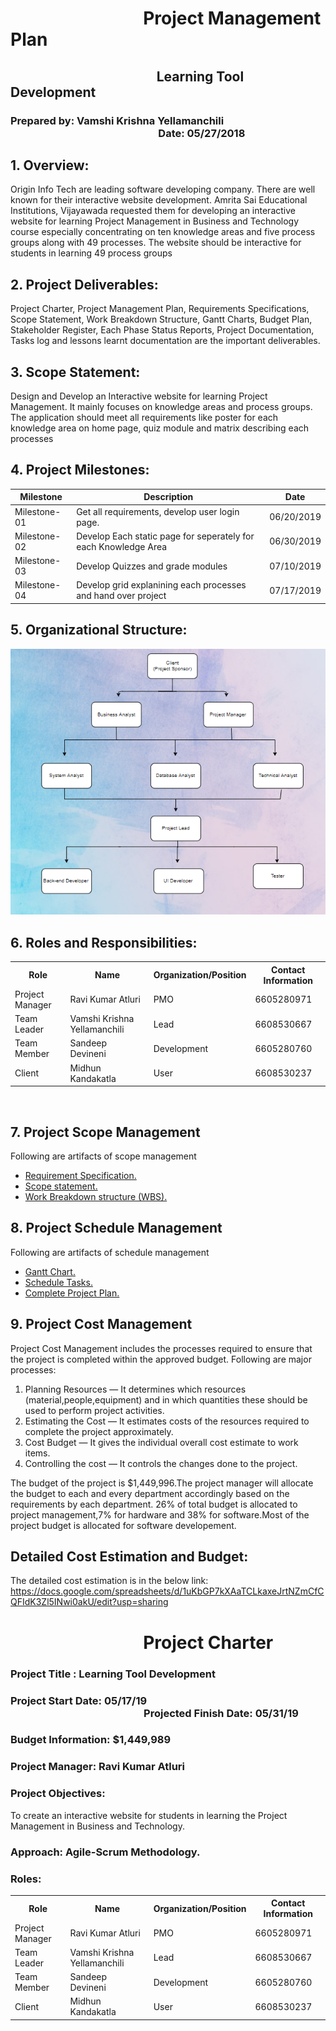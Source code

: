 # &nbsp;&nbsp;&nbsp;&nbsp;&nbsp;&nbsp;&nbsp;&nbsp;&nbsp;&nbsp;&nbsp;&nbsp;&nbsp;&nbsp;&nbsp;&nbsp;&nbsp;&nbsp;&nbsp;&nbsp;&nbsp;&nbsp;&nbsp;&nbsp;&nbsp;&nbsp;&nbsp;&nbsp;&nbsp;&nbsp;&nbsp;&nbsp;Project Management Plan
## &nbsp;&nbsp;&nbsp;&nbsp;&nbsp;&nbsp;&nbsp;&nbsp;&nbsp;&nbsp;&nbsp;&nbsp;&nbsp;&nbsp;&nbsp;&nbsp;&nbsp;&nbsp;&nbsp;&nbsp;&nbsp;&nbsp;&nbsp;&nbsp;&nbsp;&nbsp;&nbsp;&nbsp;&nbsp;&nbsp;&nbsp;&nbsp;&nbsp;&nbsp;&nbsp;&nbsp;&nbsp;&nbsp;&nbsp;&nbsp;&nbsp;&nbsp;&nbsp;&nbsp;&nbsp;&nbsp; Learning Tool Development
### Prepared by:  Vamshi Krishna Yellamanchili &nbsp;&nbsp;&nbsp;&nbsp;&nbsp;&nbsp;&nbsp;&nbsp;&nbsp;&nbsp;&nbsp;&nbsp;&nbsp;&nbsp;&nbsp;&nbsp;&nbsp;&nbsp;&nbsp;&nbsp;&nbsp;&nbsp;&nbsp;&nbsp;&nbsp;&nbsp;&nbsp;&nbsp;&nbsp;&nbsp;&nbsp;&nbsp;&nbsp;&nbsp;&nbsp;&nbsp;&nbsp;&nbsp;&nbsp;&nbsp;&nbsp;&nbsp;&nbsp;&nbsp;&nbsp;&nbsp;&nbsp;&nbsp;&nbsp;&nbsp;&nbsp;&nbsp;&nbsp;&nbsp;&nbsp;&nbsp;&nbsp;&nbsp;&nbsp;&nbsp;&nbsp;Date: 05/27/2018
 
## 1. Overview:
Origin Info Tech are leading software developing company. There are well known for their interactive website development. Amrita Sai Educational Institutions, Vijayawada requested them for developing an interactive website for learning Project Management in Business and Technology course especially concentrating on ten knowledge areas and five process groups along with 49 processes. The website should be interactive for students in learning 49 process groups
 
## 2. Project Deliverables:
Project Charter, Project Management Plan, Requirements Specifications, Scope Statement, Work Breakdown Structure, Gantt Charts, Budget Plan, Stakeholder Register, Each Phase Status Reports, Project Documentation, Tasks log and lessons learnt documentation are the important deliverables.
 
## 3. Scope Statement: 
Design and Develop an Interactive website for learning Project Management. It mainly focuses on knowledge areas and process groups. The application should meet all requirements like poster for each knowledge area on home page, quiz module and matrix describing each processes

## 4. Project Milestones:
Milestone|Description|Date|
---|---|---|
Milestone-01 |Get all requirements, develop user login page. |06/20/2019|
Milestone-02 |Develop Each static page for seperately for each Knowledge Area |06/30/2019|
Milestone-03 |Develop Quizzes and grade modules |07/10/2019|
Milestone-04 |Develop grid explanining each processes and hand over project |07/17/2019|
 
## 5. Organizational Structure:
![Organization](organization_structure.PNG)

## 6. Roles and Responsibilities:

<table>
  <tr>
    <th>Role</th>
    <th>Name</th>
    <th>Organization/Position</th>
    <th>Contact Information</th>
  </tr>
  <tr>
    <td>Project Manager</td>
    <td>Ravi Kumar Atluri</td>
    <td>PMO</td>
    <td>6605280971</td>
  </tr>
  <tr>
    <td>Team Leader</td>
    <td>Vamshi Krishna Yellamanchili</td>
    <td>Lead</td>
    <td>6608530667</td>
  </tr>
  <tr>
    <td>Team Member</td>
    <td>Sandeep Devineni</td>
    <td>Development</td>
    <td>6605280760</td>
  </tr>
  <tr>
    <td>Client</td>
    <td>Midhun Kandakatla</td>
    <td>User</td>
    <td>6608530237</td>
  </tr>
</table>
<br>

## 7. Project Scope Management
Following are artifacts of scope management
- [Requirement Specification.](https://github.com/ravikumaratluri/project-management-team-06/blob/master/docs/Project%20Scope%20Management/requirement-specifications.md "Requirement Specification")
- [Scope statement.](https://github.com/ravikumaratluri/project-management-team-06/blob/master/docs/Project%20Scope%20Management/scope-statement.md "Scope Statement")
- [Work Breakdown structure (WBS).](https://github.com/ravikumaratluri/project-management-team-06/blob/master/docs/Project%20Scope%20Management/work-breakdown-structure.png "Work Breakdown Structure")

## 8. Project Schedule Management
Following are artifacts of schedule management
- [Gantt Chart.](https://github.com/ravikumaratluri/project-management-team-06/blob/master/docs/Project%20Schedule%20Management/gantt-chart.PNG "Gantt Chart")
- [Schedule Tasks.](https://github.com/ravikumaratluri/project-management-team-06/blob/master/docs/Project%20Schedule%20Management/tasks-schedule.PNG "Schedule")
- [Complete Project Plan.](https://github.com/ravikumaratluri/project-management-team-06/blob/master/docs/Project%20Schedule%20Management/Interactive%20Learning%20Website.pod "Complete Project Plan")

## 9. Project Cost Management

Project Cost Management includes the processes required to ensure that the project is completed within the approved budget. Following are major processes:
1. Planning Resources — It determines which resources (material,people,equipment) and in which quantities these should be used to perform project activities.
2. Estimating the Cost — It estimates costs of the resources required to complete the project approximately.
3. Cost Budget — It gives the individual overall cost estimate to work items.
4. Controlling the cost — It controls the changes done to the project.

The budget of the project is $1,449,996.The project manager will allocate the budget to each and every department accordingly based on the requirements by each department. 
26% of total budget is allocated to project management,7% for hardware and 38% for software.Most of the project budget is allocated for software developement.
## Detailed Cost Estimation and Budget:
The detailed cost estimation is in the below link: <br> 
https://docs.google.com/spreadsheets/d/1uKbGP7kXAaTCLkaxeJrtNZmCfCQFIdK3Zl5INwi0akU/edit?usp=sharing
 

# &nbsp;&nbsp;&nbsp;&nbsp;&nbsp;&nbsp;&nbsp;&nbsp;&nbsp;&nbsp;&nbsp;&nbsp;&nbsp;&nbsp;&nbsp;&nbsp;&nbsp;&nbsp;&nbsp;&nbsp;&nbsp;&nbsp;&nbsp;&nbsp;&nbsp;&nbsp;&nbsp;&nbsp;&nbsp;&nbsp;&nbsp;&nbsp;Project Charter
### Project Title : Learning Tool Development
### Project Start Date: 05/17/19 &nbsp;&nbsp;&nbsp;&nbsp;&nbsp;&nbsp;&nbsp;&nbsp;&nbsp;&nbsp;&nbsp;&nbsp;&nbsp;&nbsp;&nbsp;&nbsp;&nbsp;&nbsp;&nbsp;&nbsp;&nbsp;&nbsp;&nbsp;&nbsp;&nbsp;&nbsp;&nbsp;&nbsp;&nbsp;&nbsp;&nbsp;&nbsp;&nbsp;&nbsp;&nbsp;&nbsp;&nbsp;&nbsp;&nbsp;&nbsp;&nbsp;&nbsp;&nbsp;&nbsp;&nbsp;&nbsp;&nbsp;&nbsp;&nbsp;&nbsp;&nbsp;&nbsp;&nbsp;&nbsp;&nbsp;Projected Finish Date: 05/31/19
### Budget Information: $1,449,989

### Project Manager: Ravi Kumar Atluri
### Project Objectives:
  To create an interactive website for students in learning the Project Management in Business and Technology.
### Approach: Agile-Scrum Methodology.

### Roles:

<table>
  <tr>
    <th>Role</th>
    <th>Name</th>
    <th>Organization/Position</th>
    <th>Contact Information</th>
  </tr>
  <tr>
    <td>Project Manager</td>
    <td>Ravi Kumar Atluri</td>
    <td>PMO</td>
    <td>6605280971</td>
  </tr>
  <tr>
    <td>Team Leader</td>
    <td>Vamshi Krishna Yellamanchili</td>
    <td>Lead</td>
    <td>6608530667</td>
  </tr>
  <tr>
    <td>Team Member</td>
    <td>Sandeep Devineni</td>
    <td>Development</td>
    <td>6605280760</td>
  </tr>
  <tr>
    <td>Client</td>
    <td>Midhun Kandakatla</td>
    <td>User</td>
    <td>6608530237</td>
  </tr>
</table>
<br>

